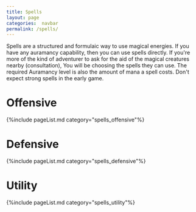 ```yaml
---
title: Spells
layout: page
categories:  navbar
permalink: /spells/
---
```


Spells are a structured and formulaic way to use magical energies. If you have any auramancy capability, then you can use spells directly. If you're more of the kind of adventurer to ask for the aid of the magical creatures nearby (consultation), You will be choosing the spells they can use. The required Auramancy level is also the amount of mana a spell costs. Don't expect strong spells in the early game.
# Offensive
{%include pageList.md category="spells_offensive"%}
# Defensive
{%include pageList.md category="spells_defensive"%}
# Utility
{%include pageList.md category="spells_utility"%}
